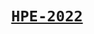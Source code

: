 <h1 align="center"><a href="https://turnipguy30.github.io/HPE-2022/"><code>HPE-2022</code></a></h1>
